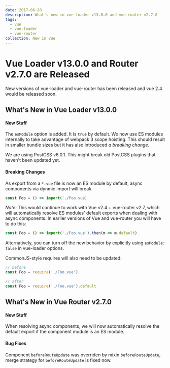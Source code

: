 ```yaml
---
date: 2017-06-28
description: What's new in vue-loader v13.0.0 and vue-router v2.7.0
tags:
  - vue
  - vue-loader
  - vue-router
collection: New in Vue
---
```

# Vue Loader v13.0.0 and Router v2.7.0 are Released

New versions of vue-loader and vue-router has been released and vue 2.4 would be released soon.

## What's New in Vue Loader v13.0.0

#### New Stuff

The `esModule` option is added. It is `true` by default. We now use ES modules internally to take advantage of webpack 3 scope hoisting. This should result in smaller bundle sizes but it has also introduced *a breaking change*.

We are using PostCSS v6.0.1. This might break old PostCSS plugins that haven't been updated yet.

#### Breaking Changes

As export from a `*.vue` file is now an ES module by default, async components via dynmic import will break. 

``` javascript
const Foo = () => import('./Foo.vue)
```

*Note:* This would continue to work with Vue v2.4 + vue-router v2.7, which will automatically resolve ES modules' default exports when dealing with async components. In earlier versions of Vue and vue-router you will have to do this:

``` javascript
const Foo = () => import('./Foo.vue').then(m => m.default)
```

Alternatively, you can turn off the new behavior by explicitly using `esModule: false` in vue-loader options.

CommonJS-style requires will also need to be updated:

``` javascript
// before
const Foo = require('./Foo.vue')

// after
const Foo = require('./Foo.vue').default
```

## What's New in Vue Router v2.7.0

#### New Stuff

When resolving async components, we will now automatically resolve the default export if the component module is an ES module.

#### Bug Fixes

Component `beforeRouteUpdate` was overriden by mixin `beforeRouteUpdate`, merge strategy for `beforeRouteUpdate` is fixed now.
